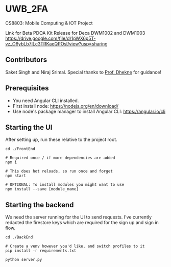 # UWB_2FA
CS8803: Mobile Computing &amp; IOT Project

Link for Beta PDOA Kit Release for Deca DWM1002 and DWM1003 
https://drive.google.com/file/d/1pWX6p5T-vz_O6ybLb7ILc3TRKaeQPOsl/view?usp=sharing

## Contributors
Saket Singh and Niraj Srimal. Special thanks to [Prof. Dhekne](https://www.cc.gatech.edu/~dhekne/) for guidance!

## Prerequisites
- You need Angular CLI installed. 
- First install node: https://nodejs.org/en/download/
- Use node's package manager to install Angular CLI: https://angular.io/cli

## Starting the UI
After setting up, run these relative to the project root.

```shell
cd ./FrontEnd

# Required once / if more dependencies are added 
npm i

# This does hot reloads, so run once and forget
npm start

# OPTIONAL: To install modules you might want to use
npm install --save [module_name]
```

## Starting the backend
We need the server running for the UI to send requests. I've currently redacted the firestore keys which are required for the sign up and sign in flow. 

```shell
cd ./BackEnd

# Create a venv however you'd like, and switch profiles to it
pip install -r requirements.txt

python server.py 
```

